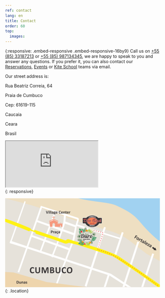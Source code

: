 ```yaml
---
ref: contact
lang: en
title: Contact
order: 60
top:
  images:
---
```

{:responsive: .embed-responsive .embed-responsive-16by9}
Call us on [+55 (85) 33187213](tel:+558533187213) or [+55 (85) 987134345](tel:+5585987134345), we are happy to speak to you and answer any questions. If you prefer it, you can also contact our [Reservations](mailto:contact@durobeach.com), [Events](mailto:eventos@durobeach.com) or [Kite School](mailto:kiteschool@durobeach.com) teams via email.


Our street address is:

Rua Beatriz Correia, 64

Praia de Cumbuco

Cep: 61619-115

Caucaia

Ceara

Brasil



<div><iframe src="https://www.google.com/maps/embed/v1/place?q=place_id:ChIJAfSs4gfMwAcRwJ9Yw6gDh2w&maptype=satellite&key=AIzaSyA5Hh5541bDzMumYVgPUCckJP-NDWcOKvQ" allowfullscreen> </iframe></div>{: responsive}

![Map][1]{: .location}

[1]: /assets/img/mapa.svg
